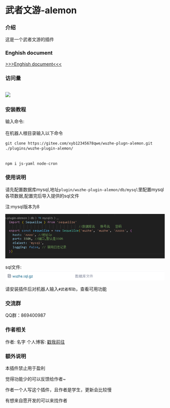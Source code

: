 # 武者文游-alemon

 
### 介绍

这是一个武者文游的插件

### Enghish document

 [>>>Enghish document<<<](./README/Enghish.md)

### 访问量
<br><img src="https://count.getloli.com/get/@:xyb12345678qwe?theme=rule33" /><br>
### 安装教程

输入命令:<br>  
在机器人根目录输入以下命令
````
git clone https://gitee.com/xyb12345678qwe/wuzhe-plugn-alemon.git ./plugins/wuzhe-plugin-alemon/


npm i js-yaml node-cron

````

### 使用说明

请先配置数据库mysql,地址`plugin/wuzhe-plugin-alemon/db/mysql`里配置mysql各项数据,配置完后导入提供的sql文件

注:mysql版本为8

![输入图片说明](image.png)

sql文件:
![输入图片说明](image2.png)

请安装插件后对机器人输入`#武者帮助`，查看可用功能


### 交流群

QQ群：869400987


### 作者相关

作者: 名字
个人博客: [戳我前往](https://boke.mzswebs.top/) 

### 额外说明

本插件禁止用于盈利

觉得功能少的可以反馈给作者~

作者一个人写这个插件，且作者是学生，更新会比较慢

有想来自愿开发的可以来找作者